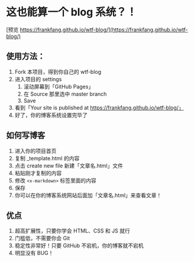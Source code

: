# 这也能算一个 blog 系统？！

[预览 https://frankfang.github.io/wtf-blog/](https://frankfang.github.io/wtf-blog/)

## 使用方法：

1. Fork 本项目，得到你自己的 wtf-blog
2. 进入项目的 settings
	1. 滚动屏幕到「GitHub Pages」
	2. 在 Source 那里选中 master branch
	3. Save
3. 看到「Your site is published at https://frankfang.github.io/wtf-blog/」
4. 好了，你的博客系统设置完毕了

## 如何写博客

1. 进入你的项目首页
2. 复制 \_template.html 的内容
3. 点击 create new file 新建「文章名.html」文件
4. 粘贴刚才复制的内容
5. 修改 `<x-markdown>` 标签里面的内容
6. 保存
7. 你可以在你的博客系统网站后面加「文章名.html」来查看文章！ 

## 优点

1. 超高扩展性，只要你学会 HTML、CSS 和 JS 就行
2. 门槛低，不需要你会 Git
3. 稳定性非常好！只要 GitHub 不宕机，你的博客就不宕机
4. 明显没有 BUG！

